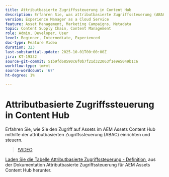 ```yaml
---
title: Attributbasierte Zugriffssteuerung in Content Hub
description: Erfahren Sie, was attributbasierte Zugriffssteuerung (ABAC) ist und wie Sie sie für AEM Assets Content Hub konfigurieren.
version: Experience Manager as a Cloud Service
feature: Asset Management, Marketing Campaigns, Metadata
topic: Content Supply Chain, Content Management
role: Admin, Developer, User
level: Beginner, Intermediate, Experienced
doc-type: Feature Video
duration: 323
last-substantial-update: 2025-10-01T00:00:00Z
jira: KT-19332
source-git-commit: 51b9fd68590c6f0b7f21d322063f1e9e5049b1c6
workflow-type: tm+mt
source-wordcount: '67'
ht-degree: 1%

---
```



# Attributbasierte Zugriffssteuerung in Content Hub

Erfahren Sie, wie Sie den Zugriff auf Assets im AEM Assets Content Hub mithilfe der attributbasierten Zugriffssteuerung (ABAC) einrichten und steuern.

>[!VIDEO](https://video.tv.adobe.com/v/3475413/?learn=on&enablevpops)

[Laden Sie die Tabelle Attributbasierte Zugriffssteuerung - Definition &#x200B;](https://experienceleague.adobe.com/de/docs/experience-manager-cloud-service/content/assets/content-hub/attribute-based-access-control) aus der Dokumentation Attributbasierte Zugriffssteuerung für AEM Assets Content Hub herunter.
